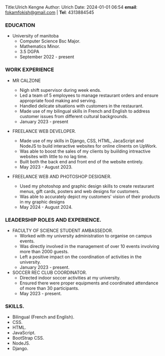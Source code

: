 Title:Ulrich Kengne
Author: Ulrich
Date: 2024-01-01 06:54
**email**: fokamfokish@gmail.com | **Tel**: 4313884545
### EDUCATION
  * University of manitoba
     * Computer Science Bsc Major.
     * Mathematics Minor.
     * 3.5 DGPA
     * September 2022 - present
### WORK EXPERIENCE
 * MR CALZONE
    * Nigh shift supervisor during week ends.
    * Led a team of 5 employees to manage restaurant orders and ensure appropriate  food making and serving.
    * Handled delicate situations with customers in the restaurant.
    * Made use of my bilingual skills in French and English to address customer issues from different cultural backgrounds.
    * January 2023 - present

 * FREELANCE WEB DEVELOPER.
    * Made use of my skills in Django, CSS, HTML, JacaScript and NodeJS to build interactive websites for online clinents on UpWork.
    * Was able to boost the sales of my clients by buiilding intreactive websites with little to no lag time.
    * Built both the back end and front end of the website entirely.
    * May 2023 - August 2023.
 * FREELANCE WEB AND PHOTOSHOP DESIGNER.
    * Used my photoshop and graphic design skills to create restaurant menus, gift cards, posters and web designs for customers.
    * Was able to accurately depict my customers' vision of their products in my graphic designs
    * May 2024 - August 2024.
### LEADERSHIP ROLES AND EXPERIENCE.
 * FACULTY OF SCIENCE STUDENT AMBASSEDOR.
    * Worked with my university administration to organise on campus events.
    * Was directly involved in the management of over 10 events involving more than 2000 guests.
    * Left a positive impact on the coordination of activities in the university.
    * January 2023 - present.
 * SOCCER REC CLUB COORDINATOR.
    * Directed indoor soccer activities at my university.
    * Ensured there were proper equipments and coordinated attendance of more than 30 participants.
    * May 2023 - present.
### SKILLS.
 * Bilingual (French and English).
 * CSS.
 * HTML.
 * JavaScript.
 * BootStrap CSS.
 * NodeJS.
 * Django.
